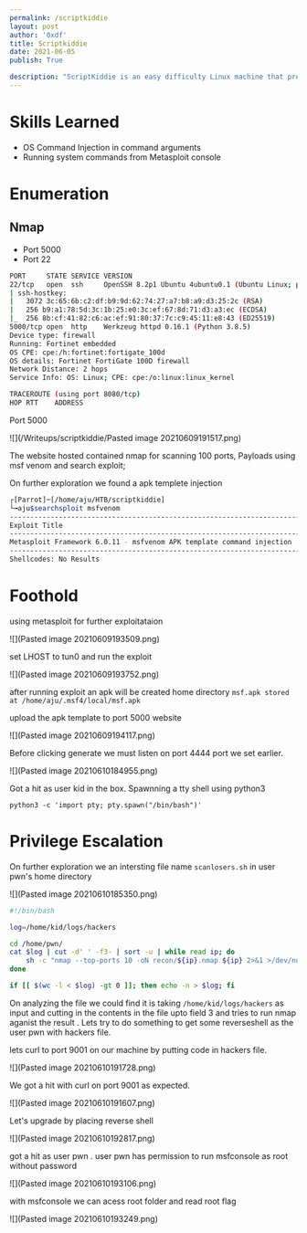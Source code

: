 ```yaml
---
permalink: /scriptkiddie
layout: post
author: '0xdf'
title: Scriptkiddie
date: 2021-06-05
publish: True

description: "ScriptKiddie is an easy difficulty Linux machine that presents a Msf venom apk template injection, along with classic attacks such as OS command injection and an insecure passwordless sudo configuration. Initial foothold on the machine is gained by uploading a malicious .apk file from a web interface that calls a vulnerable version of msfvenom to generate downloadable payloads. Once shell is obtained, lateral movement to a second user is performed by injecting commands into a log file which provides unsanitized input to a Bash script that is triggered on file modification. This user is allowed to run msfconsole as root via sudo without supplying a password, resulting in the escalation of privileges."
---
```


# Skills Learned

- OS Command Injection in command arguments
- Running system commands from Metasploit console

# Enumeration

## Nmap
* Port 5000
* Port 22

```bash
PORT     STATE SERVICE VERSION
22/tcp   open  ssh     OpenSSH 8.2p1 Ubuntu 4ubuntu0.1 (Ubuntu Linux; protocol 2.0)
| ssh-hostkey: 
|   3072 3c:65:6b:c2:df:b9:9d:62:74:27:a7:b8:a9:d3:25:2c (RSA)
|   256 b9:a1:78:5d:3c:1b:25:e0:3c:ef:67:8d:71:d3:a3:ec (ECDSA)
|_  256 8b:cf:41:82:c6:ac:ef:91:80:37:7c:c9:45:11:e8:43 (ED25519)
5000/tcp open  http    Werkzeug httpd 0.16.1 (Python 3.8.5)
Device type: firewall
Running: Fortinet embedded
OS CPE: cpe:/h:fortinet:fortigate_100d
OS details: Fortinet FortiGate 100D firewall
Network Distance: 2 hops
Service Info: OS: Linux; CPE: cpe:/o:linux:linux_kernel

TRACEROUTE (using port 8080/tcp)
HOP RTT    ADDRESS
```

Port 5000

![](/Writeups/scriptkiddie/Pasted image 20210609191517.png)

The website hosted contained nmap for scanning 100 ports, Payloads using msf venom and search exploit;
 
 On further exploration we found a apk templete injection 
 
 ```bash
 ┌[Parrot]─[/home/aju/HTB/scriptkiddie]
└╼aju$searchsploit msfvenom
------------------------------------------------------------------------------------------------------------------- ---------------------------------
 Exploit Title                                                                                                     |  Path
------------------------------------------------------------------------------------------------------------------- ---------------------------------
Metasploit Framework 6.0.11 - msfvenom APK template command injection                                              | multiple/local/49491.py
------------------------------------------------------------------------------------------------------------------- ---------------------------------
Shellcodes: No Results
```

# Foothold

using metasploit for further exploitataion

![](Pasted image 20210609193509.png)

set LHOST to tun0 and run the exploit

![](Pasted image 20210609193752.png)

after running exploit an apk will be created home directory
`msf.apk stored at /home/aju/.msf4/local/msf.apk`

upload the apk template to port 5000 website 

![](Pasted image 20210609194117.png)

Before clicking generate we must listen on port 4444 port we set earlier.

![](Pasted image 20210610184955.png)

Got a hit as user kid in the box. Spawnning a tty shell using python3

`python3 -c 'import pty; pty.spawn("/bin/bash")'`

# Privilege Escalation

On further exploration we an intersting file name `scanlosers.sh` in user pwn's home directory

![](Pasted image 20210610185350.png)


```bash
#!/bin/bash

log=/home/kid/logs/hackers

cd /home/pwn/
cat $log | cut -d' ' -f3- | sort -u | while read ip; do
    sh -c "nmap --top-ports 10 -oN recon/${ip}.nmap ${ip} 2>&1 >/dev/null" &
done

if [[ $(wc -l < $log) -gt 0 ]]; then echo -n > $log; fi
```

On analyzing the file we could find it is taking `/home/kid/logs/hackers` as input and cutting in the contents in the file upto field 3 and tries to run nmap aganist the result . Lets try to do something to get some reverseshell as the user pwn with hackers file.

lets curl to port 9001 on our machine by putting code in hackers file.

![](Pasted image 20210610191728.png)

We got a hit with curl on port 9001 as expected.

![](Pasted image 20210610191607.png)

Let's upgrade by placing reverse shell

![](Pasted image 20210610192817.png)

got a hit as user pwn . user pwn has permission to run msfconsole as root without password

![](Pasted image 20210610193106.png)

with msfconsole we can acess root folder and read root flag

![](Pasted image 20210610193249.png)